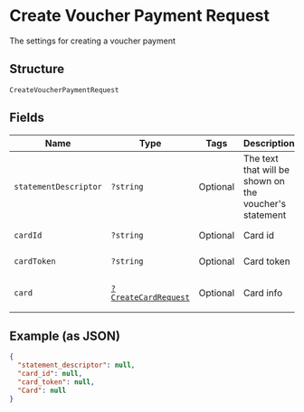 
# Create Voucher Payment Request

The settings for creating a voucher payment

## Structure

`CreateVoucherPaymentRequest`

## Fields

| Name | Type | Tags | Description | Getter | Setter |
|  --- | --- | --- | --- | --- | --- |
| `statementDescriptor` | `?string` | Optional | The text that will be shown on the voucher's statement | getStatementDescriptor(): ?string | setStatementDescriptor(?string statementDescriptor): void |
| `cardId` | `?string` | Optional | Card id | getCardId(): ?string | setCardId(?string cardId): void |
| `cardToken` | `?string` | Optional | Card token | getCardToken(): ?string | setCardToken(?string cardToken): void |
| `card` | [`?CreateCardRequest`](/doc/models/create-card-request.md) | Optional | Card info | getCard(): ?CreateCardRequest | setCard(?CreateCardRequest card): void |

## Example (as JSON)

```json
{
  "statement_descriptor": null,
  "card_id": null,
  "card_token": null,
  "Card": null
}
```


